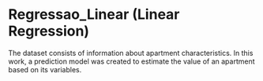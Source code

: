 # Regressao_Linear (Linear Regression)

The dataset consists of information about apartment characteristics. 
In this work, a prediction model was created to estimate the value of an apartment based on its variables.
